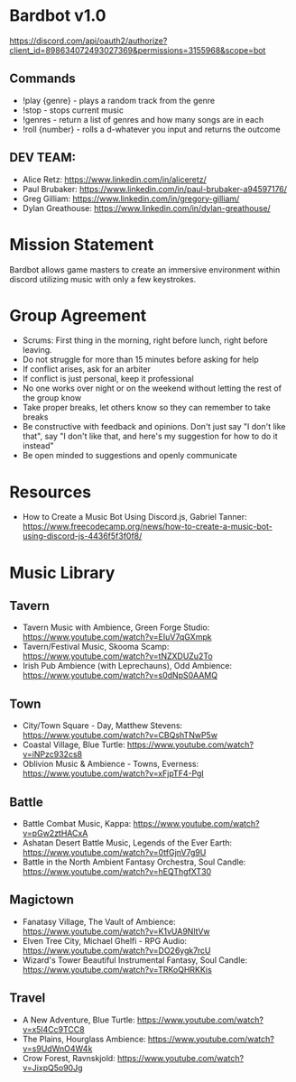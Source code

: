 # Bardbot v1.0
https://discord.com/api/oauth2/authorize?client_id=898634072493027369&permissions=3155968&scope=bot

## Commands
- !play {genre} - plays a random track from the genre
- !stop - stops current music
- !genres - return a list of genres and how many songs are in each
- !roll {number} - rolls a d-whatever you input and returns the outcome

## DEV TEAM:
- Alice Retz: https://www.linkedin.com/in/aliceretz/
- Paul Brubaker: https://www.linkedin.com/in/paul-brubaker-a94597176/
- Greg Gilliam: https://www.linkedin.com/in/gregory-gilliam/
- Dylan Greathouse: https://www.linkedin.com/in/dylan-greathouse/


# Mission Statement
Bardbot allows game masters to create an immersive environment within discord utilizing music with only a few keystrokes. 


# Group Agreement
- Scrums: First thing in the morning, right before lunch, right before leaving.
- Do not struggle for more than 15 minutes before asking for help
- If conflict arises, ask for an arbiter
- If conflict is just personal, keep it professional
- No one works over night or on the weekend without letting the rest of the group know
- Take proper breaks, let others know so they can remember to take breaks
- Be constructive with feedback and opinions. Don't just say "I don't like that", say "I don't like that, and here's my suggestion for how to do it instead"
- Be open minded to suggestions and openly communicate


# Resources
- How to Create a Music Bot Using Discord.js, Gabriel Tanner: https://www.freecodecamp.org/news/how-to-create-a-music-bot-using-discord-js-4436f5f3f0f8/


# Music Library
## Tavern
- Tavern Music with Ambience, Green Forge Studio: https://www.youtube.com/watch?v=EIuV7qGXmpk
- Tavern/Festival Music, Skooma Scamp: https://www.youtube.com/watch?v=tNZXDUZu2To
- Irish Pub Ambience (with Leprechauns), Odd Ambience: https://www.youtube.com/watch?v=s0dNpS0AAMQ
## Town
- City/Town Square - Day, Matthew Stevens: https://www.youtube.com/watch?v=CBQshTNwP5w
- Coastal Village, Blue Turtle: https://www.youtube.com/watch?v=iNPzc932cs8
- Oblivion Music & Ambience - Towns, Everness: https://www.youtube.com/watch?v=xFjpTF4-PgI
## Battle
- Battle Combat Music, Kappa: https://www.youtube.com/watch?v=pGw2ztHACxA
- Ashatan Desert Battle Music, Legends of the Ever Earth: https://www.youtube.com/watch?v=0tfGjnV7g9U
- Battle in the North Ambient Fantasy Orchestra, Soul Candle: https://www.youtube.com/watch?v=hEQThgfXT30
## Magictown
- Fanatasy Village, The Vault of Ambience: https://www.youtube.com/watch?v=K1vUA9NltVw
- Elven Tree City, Michael Ghelfi - RPG Audio: https://www.youtube.com/watch?v=DO26ygk7rcU
- Wizard's Tower Beautiful Instrumental Fantasy, Soul Candle: https://www.youtube.com/watch?v=TRKoQHRKKis
## Travel
- A New Adventure, Blue Turtle: https://www.youtube.com/watch?v=x5l4Cc9TCC8
- The Plains, Hourglass Ambience: https://www.youtube.com/watch?v=s9UdWnO4W4k
- Crow Forest, Ravnskjold: https://www.youtube.com/watch?v=JixpQ5o90Jg






